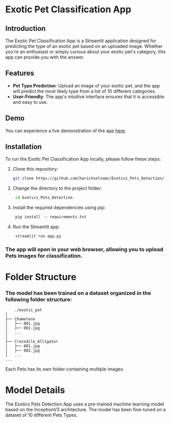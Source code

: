 # Exotic Pet Classification App

## Introduction

The Exotic Pet Classification App is a Streamlit application designed for predicting the type of an exotic pet based on an uploaded image. Whether you're an enthusiast or simply curious about your exotic pet's category, this app can provide you with the answer.

## Features

- **Pet Type Prediction**: Upload an image of your exotic pet, and the app will predict the most likely type from a list of 10 different categories.
- **User-Friendly**: The app's intuitive interface ensures that it is accessible and easy to use.

## Demo

You can experience a live demonstration of the app [here](https://exoticpetclassification.streamlit.app/).

## Installation

To run the Exotic Pet Classification App locally, please follow these steps:

1. Clone this repository:

   ```bash
   git clone https://github.com/harichselvamc/Exotics_Pets_Detection/


2. Change the directory to the project folder:

   ```bash
    cd Exotics_Pets_Detection
   
3. Install the required dependencies using pip:

   ```bash
    pip install -r requirements.txt


4. Run the Streamlit app:

   ```bash
    streamlit run app.py

### The app will open in your web browser, allowing you to upload Pets images for classification.





# Folder Structure
### The model has been trained on a dataset organized in the following folder structure:

    
        ./exotic_pet
    │
    ├── Chameleon
    │   ├── 001.jpg
    │   ├── 002.jpg
    │   ...
    │
    ├── Crocodile_Alligator
    │   ├── 001.jpg
    │   ├── 002.jpg
    │   ...
    ...

        
  Each Pets has its own folder containing multiple images.


# Model Details
The Exotics Pets Detection App uses a pre-trained machine learning model based on the InceptionV3 architecture. The model has been fine-tuned on a dataset of 10 different Pets Types.

   

